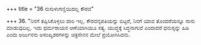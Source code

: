 +++
title = "36 ನುಸುಳುಗಣ್ಡಿಯಿದಲ್ಲ ಕೌರವ"

+++
36. "ನಿನಗೆ ತಪ್ಪಿಸಿಕೊಳ್ಳಲು ದಾರಿ ಇಲ್ಲ. ಕೌರವನೃಪತಿಯನ್ನು ಬಿಟ್ಟರೆ, ನಿನಗೆ ಯಾವ ತೊಂದರೆಯನ್ನೂ ನಾನು ಮಾಡುವುದಿಲ್ಲ. ಇದು ಧರ್ಮರಾಯನ ಆಣೆಯಾಗಿಯೂ ಸತ್ಯ. ಯುದ್ಧಕ್ಕೆ ಸಿದ್ಧನಾಗುವೆ ಎಂದಾದರೆ ಧನುಸ್ಸನ್ನು ಹಿಡಿ ಎಂದು ಅರ್ಜುನನು ಅಸಂಖ್ಯಶರಗಳನ್ನು ಚಿತ್ರಸೇನನ ಮೇಲೆ ಪ್ರಯೋಗಿಸಿದನು.
